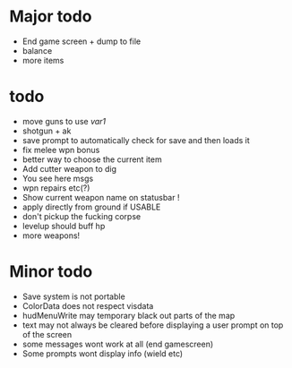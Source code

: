 Major todo
==========
* End game screen + dump to file
* balance
* more items

todo
====
* move guns to use *var1*
* shotgun + ak
* save prompt to automatically check for save and then loads it
* fix melee wpn bonus
* better way to choose the current item
* Add cutter weapon to dig
* You see here msgs
* wpn repairs etc(?)
* Show current weapon name on statusbar !
* apply directly from ground if USABLE
* don't pickup the fucking corpse
* levelup should buff hp 
* more weapons!

Minor todo
==========
* Save system is not portable
* ColorData does not respect visdata
* hudMenuWrite may temporary black out parts of the map
* text may not always be cleared before displaying a user prompt on top of the screen
* some messages wont work at all (end gamescreen)
* Some prompts wont display info (wield etc)
